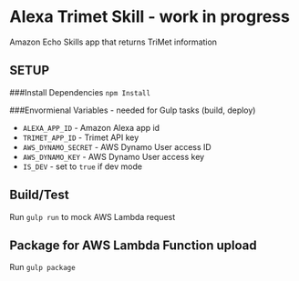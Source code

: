 # Alexa Trimet Skill - work in progress
Amazon Echo Skills app that returns TriMet information

## SETUP

###Install Dependencies
```npm Install```

###Envormienal Variables - needed for Gulp tasks (build, deploy)
* ```ALEXA_APP_ID``` - Amazon Alexa app id
* ```TRIMET_APP_ID``` - Trimet API key
* ```AWS_DYNAMO_SECRET``` - AWS Dynamo User access ID
* ```AWS_DYNAMO_KEY``` - AWS Dynamo User access key
* ```IS_DEV``` - set to ```true``` if dev mode

## Build/Test
Run ```gulp run``` to mock AWS Lambda request

## Package for AWS Lambda Function upload
Run ```gulp package```

